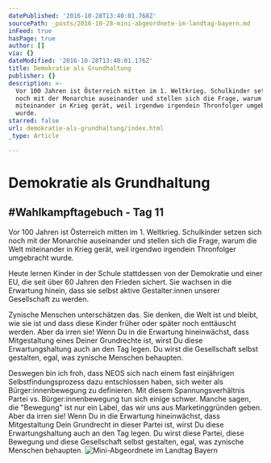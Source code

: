 ```yaml
---
datePublished: '2016-10-28T13:40:01.768Z'
sourcePath: _posts/2016-10-28-mini-abgeordnete-im-landtag-bayern.md
inFeed: true
hasPage: true
author: []
via: {}
dateModified: '2016-10-28T13:40:01.176Z'
title: Demokratie als Grundhaltung
publisher: {}
description: >-
  Vor 100 Jahren ist Österreich mitten im 1. Weltkrieg. Schulkinder setzen sich
  noch mit der Monarchie auseinander und stellen sich die Frage, warum die Welt
  miteinander in Krieg gerät, weil irgendwo irgendein Thronfolger umgebracht
  wurde.
starred: false
url: demokratie-als-grundhaltung/index.html
_type: Article

---
```

# Demokratie als Grundhaltung

## \#Wahlkampftagebuch - Tag 11

Vor 100 Jahren ist Österreich mitten im 1\. Weltkrieg. Schulkinder setzen sich noch mit der Monarchie auseinander und stellen sich die Frage, warum die Welt miteinander in Krieg gerät, weil irgendwo irgendein Thronfolger umgebracht wurde.

Heute lernen Kinder in der Schule stattdessen von der Demokratie und einer EU, die seit über 60 Jahren den Frieden sichert. Sie wachsen in die Erwartung hinein, dass sie selbst aktive Gestalter:innen unserer Gesellschaft zu werden.

Zynische Menschen unterschätzen das. Sie denken, die Welt ist und bleibt, wie sie ist und dass diese Kinder früher oder später noch enttäuscht werden. Aber da irren sie! Wenn Du in die Erwartung hineinwächst, dass Mitgestaltung eines Deiner Grundrechte ist, wirst Du diese Erwartungshaltung auch an den Tag legen. Du wirst die Gesellschaft selbst gestalten, egal, was zynische Menschen behaupten.

Deswegen bin ich froh, dass NEOS sich nach einem fast einjährigen Selbstfindungsprozess dazu entschlossen haben, sich weiter als Bürger:innenbewegung zu definieren. Mit diesem Spannungsverhältnis Partei vs. Bürger:innenbewegung tun sich einige schwer. Manche sagen, die "Bewegung" ist nur ein Label, das wir uns aus Marketinggründen geben. Aber da irren sie! Wenn Du in die Erwartung hineinwächst, dass Mitgestaltung Dein Grundrecht in dieser Partei ist, wirst Du diese Erwartungshaltung auch an den Tag legen. Du wirst diese Partei, diese Bewegung und diese Gesellschaft selbst gestalten, egal, was zynische Menschen behaupten.
![Mini-Abgeordnete im Landtag Bayern](https://the-grid-user-content.s3-us-west-2.amazonaws.com/29195ce8-3aef-411a-bce0-90ff5cfa8238.jpg)
